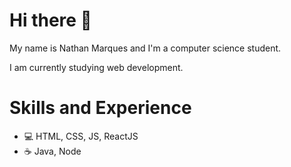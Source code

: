# Hi there 👋

My name is Nathan Marques and I'm a computer science student. 

I am currently studying web development.


# Skills and Experience
- 💻 HTML, CSS, JS, ReactJS
- ☕ Java, Node
